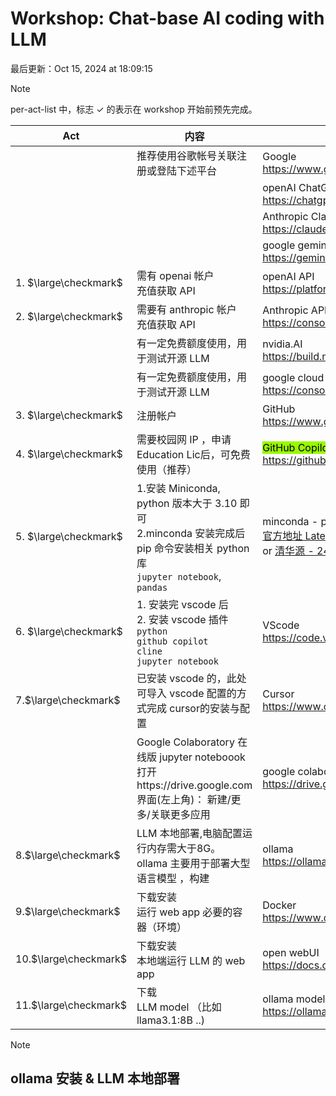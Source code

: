 # Workshop: Chat-base AI coding with LLM

最后更新：Oct 15, 2024 at 18:09:15

> [!NOTE]
>
> per-act-list 中，标志 $\checkmark$ 的表示在 workshop 开始前预先完成。
>


| Act                   | 内容                                                                                                                  | 对象                                                                                                                                                                   | VPN |
| --------------------- | ------------------------------------------------------------------------------------------------------------------- | -------------------------------------------------------------------------------------------------------------------------------------------------------------------- | --- |
|                       | 推荐使用谷歌帐号关联注册或登陆下述平台                                                                                                 | Google<br />https://www.google.com                                                                                                                                   | Y   |
|                       |                                                                                                                     | openAI ChatGPT<br />https://chatgpt.com                                                                                                                              | Y   |
|                       |                                                                                                                     | Anthropic Claude<br />https://claude.ai                                                                                                                              | Y   |
|                       |                                                                                                                     | google gemini<br />https://gemini.google.com                                                                                                                         | Y   |
| 1. $\large\checkmark$ | 需有 openai 帐户<br />充值获取 API                                                                                          | openAI API<br />https://platform.openai.com/playground                                                                                                               | Y   |
| 2. $\large\checkmark$ | 需要有 anthropic 帐户<br />充值获取 API                                                                                      | Anthropic API<br />https://console.anthropic.com/dashboard                                                                                                           | Y   |
|                       | 有一定免费额度使用，用于测试开源 LLM                                                                                                | nvidia.AI<br />https://build.nvidia.com/nim                                                                                                                          | Y   |
|                       | 有一定免费额度使用，用于测试开源 LLM                                                                                                | google cloud API<br />https://console.cloud.google.com                                                                                                               | Y   |
| 3. $\large\checkmark$ | 注册帐户                                                                                                                | GitHub<br />https://www.github.com                                                                                                                                   | -   |
| 4. $\large\checkmark$ | 需要校园网 IP ，申请 Education Lic后，可免费使用（推荐）                                                                               | <span style="background-color: #99f900; color: black;">GitHub Copilot </span><br />https://github.com/education                                                      | -   |
| 5. $\large\checkmark$ | 1.安装 Miniconda, python 版本大于 3.10 即可<br />2.minconda 安装完成后 pip 命令安装相关 python 库<br />`jupyter notebook`,  `pandas`    | minconda - python<br />[官方地址 Latest ](https://docs.anaconda.com/miniconda/)<br />or [清华源 - 24.7.1](https://mirrors.tuna.tsinghua.edu.cn/anaconda/miniconda/?C=M&O=A) | -   |
| 6. $\large\checkmark$ | 1. 安装完 vscode 后<br />2. 安装 vscode 插件<br />`python`<br />`github copilot`<br />`cline`<br />`jupyter notebook`<br /> | VScode<br />https://code.visualstudio.com/                                                                                                                           | -   |
| 7.$\large\checkmark$  | 已安装 vscode 的，此处可导入 vscode 配置的方式完成 cursor的安装与配置                                                                      | Cursor<br />https://www.cursor.com                                                                                                                                   | -   |
|                       | Google Colaboratory 在线版 jupyter noteboook<br />打开https://drive.google.com 界面(左上角)： 新建/更多/关联更多应用                     | google colaboratory<br />https://drive.google.com                                                                                                                    | Y   |
| 8.$\large\checkmark$  | LLM 本地部署,电脑配置运行内存需大于8G。<br />ollama 主要用于部署大型语言模型 ，构建                                                                | ollama<br />https://ollama.com                                                                                                                                       |     |
| 9.$\large\checkmark$  | 下载安装<br />运行 web app 必要的容器（环境）                                                                                      | Docker<br />https://www.docker.com                                                                                                                                   |     |
| 10.$\large\checkmark$ | 下载安装<br />本地端运行 LLM 的 web app                                                                                       | open webUI<br />https://docs.openwebui.com                                                                                                                           |     |
| 11.$\large\checkmark$ | 下载<br /> LLM model （比如 llama3.1:8B ..)                                                                              | ollama model<br />https://ollama.com/library                                                                                                                         |     |


> [!NOTE]
>
> ## ollama 安装 & LLM 本地部署
>
